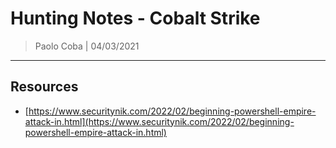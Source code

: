 # Hunting Notes - Cobalt Strike

> Paolo Coba | 04/03/2021

-------------------------------------------

## Resources
* [https://www.securitynik.com/2022/02/beginning-powershell-empire-attack-in.html](https://www.securitynik.com/2022/02/beginning-powershell-empire-attack-in.html)